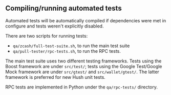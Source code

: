 Compiling/running automated tests
---------------------------------

Automated tests will be automatically compiled if dependencies were met in configure
and tests weren't explicitly disabled.

There are two scripts for running tests:

* ``qa/zcash/full-test-suite.sh``, to run the main test suite
* ``qa/pull-tester/rpc-tests.sh``, to run the RPC tests.

The main test suite uses two different testing frameworks. Tests using the Boost
framework are under ``src/test/``; tests using the Google Test/Google Mock
framework are under ``src/gtest/`` and ``src/wallet/gtest/``. The latter framework
is preferred for new Hush unit tests.

RPC tests are implemented in Python under the ``qa/rpc-tests/`` directory.
